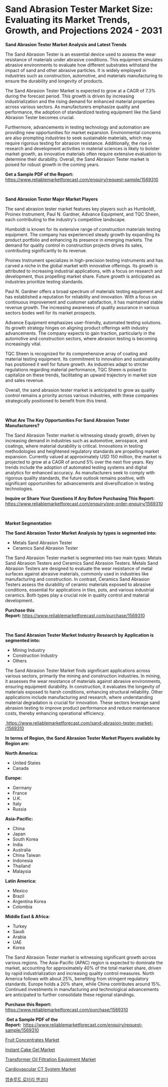 <p><h1>Sand Abrasion Tester Market Size: Evaluating its Market Trends, Growth, and Projections 2024 - 2031</h1></p><p><strong>Sand Abrasion Tester Market Analysis and Latest Trends</strong></p>
<p><p>The Sand Abrasion Tester is an essential device used to assess the wear resistance of materials under abrasive conditions. This equipment simulates abrasive environments to evaluate how different substrates withstand the impact of sand and other abrasive particles. It is widely employed in industries such as construction, automotive, and materials manufacturing to ensure the durability and longevity of products.</p><p>The Sand Abrasion Tester Market is expected to grow at a CAGR of 7.3% during the forecast period. This growth is driven by increasing industrialization and the rising demand for enhanced material properties across various sectors. As manufacturers emphasize quality and performance, the adoption of standardized testing equipment like the Sand Abrasion Tester becomes crucial. </p><p>Furthermore, advancements in testing technology and automation are providing new opportunities for market expansion. Environmental concerns are also prompting industries to seek sustainable materials, which may require rigorous testing for abrasion resistance. Additionally, the rise in research and development activities in material sciences is likely to bolster market growth, as innovative materials often require extensive evaluation to determine their durability. Overall, the Sand Abrasion Tester market is poised for robust growth in the coming years.</p></p>
<p><strong>Get a Sample PDF of the Report:&nbsp;</strong> <a href="https://www.reliablemarketforecast.com/enquiry/request-sample/1569310?utm_campaign=1080&utm_medium=2&utm_source=Github&utm_content=ia&utm_term=19102024&utm_id=sand-abrasion-tester">https://www.reliablemarketforecast.com/enquiry/request-sample/1569310</a></p>
<p>&nbsp;</p>
<p><strong>Sand Abrasion Tester Major Market Players</strong></p>
<p><p>The sand abrasion tester market features key players such as Humboldt, Proinex Instrument, Paul N. Gardner, Advance Equipment, and TQC Sheen, each contributing to the industry's competitive landscape. </p><p>Humboldt is known for its extensive range of construction materials testing equipment. The company has experienced steady growth by expanding its product portfolio and enhancing its presence in emerging markets. The demand for quality control in construction projects drives its sales, contributing significantly to its revenue.</p><p>Proinex Instrument specializes in high-precision testing instruments and has carved a niche in the global market with innovative offerings. Its growth is attributed to increasing industrial applications, with a focus on research and development, thus propelling market share. Future growth is anticipated as industries prioritize testing standards.</p><p>Paul N. Gardner offers a broad spectrum of materials testing equipment and has established a reputation for reliability and innovation. With a focus on continuous improvement and customer satisfaction, it has maintained stable revenue growth. The increasing awareness of quality assurance in various sectors bodes well for its market prospects.</p><p>Advance Equipment emphasizes user-friendly, automated testing solutions. Its growth strategy hinges on aligning product offerings with industry advancements. The company expects to gain traction, particularly in the automotive and construction sectors, where abrasion testing is becoming increasingly vital.</p><p>TQC Sheen is recognized for its comprehensive array of coating and material testing equipment. Its commitment to innovation and sustainability has positioned it well for future growth. As industries adapt to stricter regulations regarding material performance, TQC Sheen is poised to capitalize on these trends, facilitating an upward trajectory in market size and sales revenue.</p><p>Overall, the sand abrasion tester market is anticipated to grow as quality control remains a priority across various industries, with these companies strategically positioned to benefit from this trend.</p></p>
<p>&nbsp;</p>
<p><strong>What Are The Key Opportunities For Sand Abrasion Tester Manufacturers?</strong></p>
<p><p>The Sand Abrasion Tester market is witnessing steady growth, driven by increasing demand in industries such as automotive, aerospace, and coatings, where material durability is critical. Innovations in testing methodologies and heightened regulatory standards are propelling market expansion. Currently valued at approximately USD 150 million, the market is projected to grow at a CAGR of around 5% over the next five years. Key trends include the adoption of automated testing systems and digital analytics for enhanced accuracy. As manufacturers seek to comply with rigorous quality standards, the future outlook remains positive, with significant opportunities for advancements and diversification in testing technologies.</p></p>
<p><strong>Inquire or Share Your Questions If Any Before Purchasing This Report:</strong> <a href="https://www.reliablemarketforecast.com/enquiry/pre-order-enquiry/1569310?utm_campaign=1080&utm_medium=2&utm_source=Github&utm_content=ia&utm_term=19102024&utm_id=sand-abrasion-tester">https://www.reliablemarketforecast.com/enquiry/pre-order-enquiry/1569310</a></p>
<p>&nbsp;</p>
<p><strong>Market Segmentation</strong></p>
<p><strong>The Sand Abrasion Tester Market Analysis by types is segmented into:</strong></p>
<p><ul><li>Metals Sand Abrasion Tester</li><li>Ceramics Sand Abrasion Tester</li></ul></p>
<p><p>The Sand Abrasion Tester market is segmented into two main types: Metals Sand Abrasion Testers and Ceramics Sand Abrasion Testers. Metals Sand Abrasion Testers are designed to evaluate the wear resistance of metal surfaces against abrasive materials, commonly used in industries like manufacturing and construction. In contrast, Ceramics Sand Abrasion Testers assess the durability of ceramic materials exposed to abrasive conditions, essential for applications in tiles, pots, and various industrial ceramics. Both types play a crucial role in quality control and material development.</p></p>
<p><strong>Purchase this Report:&nbsp;</strong><a href="https://www.reliablemarketforecast.com/purchase/1569310?utm_campaign=1080&utm_medium=2&utm_source=Github&utm_content=ia&utm_term=19102024&utm_id=sand-abrasion-tester">https://www.reliablemarketforecast.com/purchase/1569310</a></p>
<p>&nbsp;</p>
<p><strong>The Sand Abrasion Tester Market Industry Research by Application is segmented into:</strong></p>
<p><ul><li>Mining Industry</li><li>Construction Industry</li><li>Others</li></ul></p>
<p><p>The Sand Abrasion Tester Market finds significant applications across various sectors, primarily the mining and construction industries. In mining, it assesses the wear resistance of materials against abrasive environments, ensuring equipment durability. In construction, it evaluates the longevity of materials exposed to harsh conditions, enhancing structural reliability. Other applications include manufacturing and research, where understanding material degradation is crucial for innovation. These sectors leverage sand abrasion testing to improve product performance and reduce maintenance costs, thereby enhancing operational efficiency.</p></p>
<p><a href="https://www.reliablemarketforecast.com/sand-abrasion-tester-market-r1569310?utm_campaign=1080&utm_medium=2&utm_source=Github&utm_content=ia&utm_term=19102024&utm_id=sand-abrasion-tester">&nbsp;https://www.reliablemarketforecast.com/sand-abrasion-tester-market-r1569310</a></p>
<p><strong>In terms of Region, the Sand Abrasion Tester Market Players available by Region are:</strong></p>
<p>
    <p> <strong> North America: </strong>
        <ul>
            <li>United States</li>
            <li>Canada</li>
        </ul>
        </p> 
    <p> <strong> Europe: </strong>
        <ul>
            <li>Germany</li>
            <li>France</li>
            <li>U.K.</li>
            <li>Italy</li>
            <li>Russia</li>
        </ul>
        </p> 
    <p> <strong> Asia-Pacific: </strong>
        <ul>
            <li>China</li>
            <li>Japan</li>
            <li>South Korea</li>
            <li>India</li>
            <li>Australia</li>
            <li>China Taiwan</li>
            <li>Indonesia</li>
            <li>Thailand</li>
            <li>Malaysia</li>
        </ul>
        </p> 
    <p> <strong> Latin America: </strong>
        <ul>
            <li>Mexico</li>
            <li>Brazil</li>
            <li>Argentina Korea</li>
            <li>Colombia</li>
        </ul>
        </p> 
    <p> <strong> Middle East & Africa: </strong>
        <ul>
            <li>Turkey</li>
            <li>Saudi</li>
            <li>Arabia</li>
            <li>UAE</li>
            <li>Korea</li>
        </ul>
    </p>
    </p>
<p><p>The Sand Abrasion Tester market is witnessing significant growth across various regions. The Asia-Pacific (APAC) region is expected to dominate the market, accounting for approximately 40% of the total market share, driven by rapid industrialization and increasing quality control measures. North America follows with about 25%, benefiting from stringent regulatory standards. Europe holds a 20% share, while China contributes around 15%. Continued investments in manufacturing and technological advancements are anticipated to further consolidate these regional standings.</p></p>
<p><strong>Purchase this Report: </strong><a href="https://www.reliablemarketforecast.com/purchase/1569310?utm_campaign=1080&utm_medium=2&utm_source=Github&utm_content=ia&utm_term=19102024&utm_id=sand-abrasion-tester">https://www.reliablemarketforecast.com/purchase/1569310</a></p>
<p>&nbsp;<strong>Get a Sample PDF of the Report:&nbsp;&nbsp;</strong><a href="https://www.reliablemarketforecast.com/enquiry/request-sample/1569310?utm_campaign=1080&utm_medium=2&utm_source=Github&utm_content=ia&utm_term=19102024&utm_id=sand-abrasion-tester">https://www.reliablemarketforecast.com/enquiry/request-sample/1569310</a></p>
<p><strong></strong></p>
<p><p><a href="https://www.linkedin.com/pulse/disruption-innovation-fruit-concentrates-industry-market-analysis-rtvne?utm_campaign=1080&utm_medium=2&utm_source=Github&utm_content=ia&utm_term=19102024&utm_id=sand-abrasion-tester">Fruit Concentrates Market</a></p><p><a href="https://github.com/gareyratsepny/Market-Research-Report-List-1/blob/main/instant-cake-gel-market.md?utm_campaign=1080&utm_medium=2&utm_source=Github&utm_content=ia&utm_term=19102024&utm_id=sand-abrasion-tester">Instant Cake Gel Market</a></p><p><a href="https://issuu.com/reportprime-2/docs/transformer-oil-filtration-equipmen_3f311965e1d059?utm_campaign=1080&utm_medium=2&utm_source=Github&utm_content=ia&utm_term=19102024&utm_id=sand-abrasion-tester">Transformer Oil Filtration Equipment Market</a></p><p><a href="https://github.com/lallietva4l/Market-Research-Report-List-1/blob/main/cardiovascular-ct-system-market.md?utm_campaign=1080&utm_medium=2&utm_source=Github&utm_content=ia&utm_term=19102024&utm_id=sand-abrasion-tester">Cardiovascular CT System Market</a></p><p><a href="https://github.com/sougarounis/Market-Research-Report-List-6/blob/main/169944119592.md?utm_campaign=1080&utm_medium=2&utm_source=Github&utm_content=ia&utm_term=19102024&utm_id=sand-abrasion-tester">앱솔루트 로터리 엔코더</a></p></p>